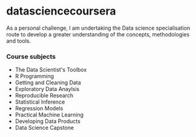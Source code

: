 # datasciencecoursera

As a personal challenge, I am undertaking the Data science specialisation route to develop a greater understanding of the concepts, methodologies and tools.

### Course subjects

* The Data Scientist's Toolbox
* R Programming
* Getting and Cleaning Data
* Exploratory Data Anaylsis
* Reproducible Research
* Statistical Inference
* Regression Models
* Practical Machine Learning
* Developing Data Products
* Data Science Capstone

